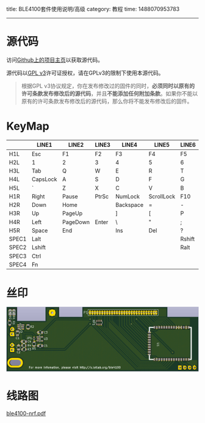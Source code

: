 title: BLE4100套件使用说明/高级
category: 教程
time: 1488070953783

---
# 源代码

访问[Github上的项目主页](https://github.com/Lotlab/nrf51822-keyboard)以获取源代码。

源代码以[GPL v3](http://www.gnu.org/licenses/gpl-3.0.html)许可证授权，请在GPLv3的限制下使用本源代码。

> 根据GPL v3协议规定，你在发布修改过的固件的同时，**必须同时以原有的许可条款发布修改后的源代码**，并且**不能添加任何附加条款**。如果你不能以原有的许可条款发布修改后的源代码，那么你将不能发布修改后的固件。

# KeyMap

|       | LINE1    | LINE2    | LINE3 | LINE4     | LINE5      | LINE6  | LINE7 | LINE8 |
| ----- | -------- | -------- | ----- | --------- | ---------- | ------ | ----- | ----- |
| H1L   | Esc      | F1       | F2    | F3        | F4         | F5     | F6    | F7    |
| H2L   | 1        | 2        | 3     | 4         | 5          | 6      | 7     | 8     |
| H3L   | Tab      | Q        | W     | E         | R          | T      | Y     | U     |
| H4L   | CapsLock | A        | S     | D         | F          | G      | H     | J     |
| H5L   | `        | Z        | X     | C         | V          | B      | N     | M     |
| H1R   | Right    | Pause    | PtrSc | NumLock   | ScrollLock | F10    | F9    | F8    |
| H2R   | Down     | Home     |       | Backspace | =          | -      | 0     | 9     |
| H3R   | Up       | PageUp   |       | ]         | [          | P      | O     | I     |
| H4R   | Left     | PageDown | Enter | \         | "          | ;      | L     | K     |
| H5R   | Space    | End      |       | Ins       | Del        | ?      | >     | <     |
| SPEC1 | Lalt     |          |       |           |            | Rshift |       |       |
| SPEC2 | Lshift   |          |       |           |            | Ralt   |       |       |
| SPEC3 | Ctrl     |          |       |           |            |        |       |       |
| SPEC4 | Fn       |          |       |           |            |        |       |       |

# 丝印

![丝印层](silk.png)

# 线路图

[ble4100-nrf.pdf](ble4100-nrf.pdf)